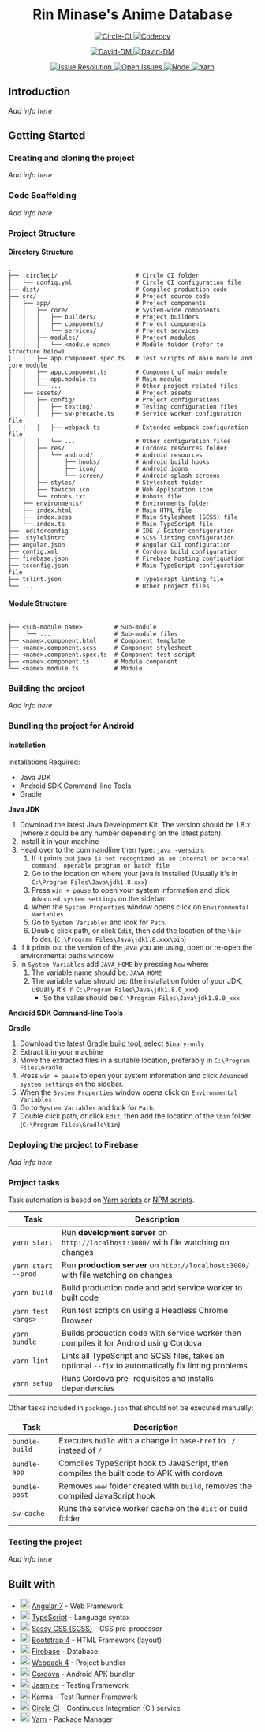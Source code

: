 <h1 align="center"> Rin Minase's Anime Database </h1>

<p align="center">
    <a href="https://circleci.com/gh/RinMinase/anidb">
        <img alt="Circle-CI" src="https://img.shields.io/circleci/project/github/RinMinase/anidb/master.svg?logo=circleci">
    </a>
    <a href="https://codecov.io/gh/RinMinase/anidb">
        <img alt="Codecov" src="https://codecov.io/gh/RinMinase/anidb/branch/master/graph/badge.svg" />
    </a>
</p>
<p align="center">
    <a href="https://david-dm.org/RinMinase/anidb">
        <img alt="David-DM" src="https://david-dm.org/RinMinase/anidb.svg">
    </a>
    <a href="https://david-dm.org/RinMinase/anidb">
        <img alt="David-DM" src="https://david-dm.org/RinMinase/anidb/dev-status.svg">
    </a>
</p>
<p align="center">
    <a href="http://isitmaintained.com/project/RinMinase/anidb">
        <img alt="Issue Resolution" src="http://isitmaintained.com/badge/resolution/RinMinase/anidb.svg">
    </a>
    <a href="http://isitmaintained.com/project/RinMinase/anidb">
        <img alt="Open Issues" src="http://isitmaintained.com/badge/open/RinMinase/anidb.svg">
    </a>
    <a href="https://nodejs.org">
        <img alt="Node" src="https://img.shields.io/badge/node-%5E6.14.0%20%7C%7C%20%5E8.10.0%20%7C%7C%20%3E%3D9.10.0-green.svg?logo=node.js&logoColor=white">
    </a>
    <a href="https://yarnpkg.com/">
        <img alt="Yarn" src="https://img.shields.io/badge/yarn-%5E1.10.0-blue.svg">
    </a>
</p>

## Introduction
_Add info here_

## Getting Started

### Creating and cloning the project
_Add info here_

### Code Scaffolding
_Add info here_

### Project Structure

#### Directory Structure
    .
    ├── .circleci/                      # Circle CI folder
    │   └── config.yml                  # Circle CI configuration file
    ├── dist/                           # Compiled production code
    ├── src/                            # Project source code
    │   ├── app/                        # Project components
    │   │   ├── core/                   # System-wide components
    │   │   │   ├── builders/           # Project builders
    │   │   │   ├── components/         # Project components
    │   │   │   └── services/           # Project services
    │   │   ├── modules/                # Project modules
    │   │   │   └── <module-name>       # Module folder (refer to structure below)
    │   │   ├── app.component.spec.ts   # Test scripts of main module and core module
    │   │   ├── app.component.ts        # Component of main module
    │   │   ├── app.module.ts           # Main module
    │   │   └── ...                     # Other project related files
    │   ├── assets/                     # Project assets
    │   │   ├── config/                 # Project configurations
    │   │   │   ├── testing/            # Testing configuration files
    │   │   │   ├── sw-precache.ts      # Service worker configuration file
    │   │   │   ├── webpack.ts          # Extended webpack configuration file
    │   │   │   └── ...                 # Other configuration files
    │   │   ├── res/                    # Cordova resources folder
    │   │   │   └── android/            # Android resources
    │   │   │       ├── hooks/          # Android build hooks
    │   │   │       ├── icon/           # Android icons
    │   │   │       └── screen/         # Android splash screens
    │   │   ├── styles/                 # Stylesheet folder
    │   │   ├── favicon.ico             # Web Application icon
    │   │   └── robots.txt              # Robots file
    │   ├── environments/               # Environments folder
    │   ├── index.html                  # Main HTML file
    │   ├── index.scss                  # Main Stylesheet (SCSS) file
    │   └── index.ts                    # Main TypeScript file
    ├── .editorconfig                   # IDE / Editor configuration
    ├── .stylelintrc                    # SCSS linting configuration
    ├── angular.json                    # Angular CLI configuration
    ├── config.xml                      # Cordova build configuration
    ├── firebase.json                   # Firebase hosting configuation
    ├── tsconfig.json                   # Main TypeScript configuration file
    ├── tslint.json                     # TypeScript linting file
    └── ...                             # Other project files

#### Module Structure
    .
    ├── <sub-module name>         # Sub-module
    │    └── ...                  # Sub-module files
    ├── <name>.component.html     # Component template
    ├── <name>.component.scss     # Component stylesheet
    ├── <name>.component.spec.ts  # Component test script
    ├── <name>.component.ts       # Module component
    └── <name>.module.ts          # Module

### Building the project
_Add info here_

### Bundling the project for Android

#### Installation
Installations Required:
- Java JDK
- Android SDK Command-line Tools
- Gradle

**Java JDK**
1. Download the latest Java Development Kit. The version should be 1.8.x (where _x_ could be any number depending on the latest patch).
2. Install it in your machine
3. Head over to the commandline then type: `java -version`.
    1. If it prints out `java is not recognized as an internal or external command, operable program or batch file`
    2. Go to the location on where your java is installed (Usually it's in `C:\Program Files\Java\jdk1.8.xxx`)
    3. Press `win + pause` to open your system information and click `Advanced system settings` on the sidebar.
    4. When the `System Properties` window opens click on `Environmental Variables`
    5. Go to `System Variables` and look for `Path`.
    6. Double click path, or click `Edit`, then add the location of the `\bin` folder. (`C:\Program Files\Java\jdk1.8.xxx\bin`)
4. If it prints out the version of the java you are using, open or re-open the environmental paths window.
5. In `System Variables` add `JAVA_HOME` by pressing `New` where:
    1. The variable name should be: `JAVA_HOME`
    2. The variable value should be: (the installation folder of your JDK, usually it's in `C:\Program Files\Java\jdk1.8.0_xxx`)
        - So the value should be `C:\Program Files\Java\jdk1.8.0_xxx`

**Android SDK Command-line Tools**

**Gradle**
1. Download the latest [Gradle build tool](https://gradle.org/install/#manually), select `Binary-only`
2. Extract it in your machine
3. Move the extracted files in a suitable location, preferably in `C:\Program Files\Gradle`
4. Press `win + pause` to open your system information and click `Advanced system settings` on the sidebar.
5. When the `System Properties` window opens click on `Environmental Variables`
6. Go to `System Variables` and look for `Path`.
7. Double click path, or click `Edit`, then add the location of the `\bin` folder. (`C:\Program Files\Gradle\bin`)


### Deploying the project to Firebase
_Add info here_

### Project tasks

Task automation is based on [Yarn scripts](https://yarnpkg.com/lang/en/docs/cli/run/) or [NPM scripts](https://docs.npmjs.com/misc/scripts).

| Task                | Description                                                                                          |
| ------------------- | -------------------------------------------------------------------------------------                |
| `yarn start`        | Run **development server** on `http://localhost:3000/` with file watching on changes                 |
| `yarn start --prod` | Run **production server** on `http://localhost:3000/` with file watching on changes                  |
| `yarn build`        | Build production code and add service worker to built code                                           |
| `yarn test <args>`  | Run test scripts on using a Headless Chrome Browser                                                  |
| `yarn bundle`       | Builds production code with service worker then compiles it for Android using Cordova                |
| `yarn lint`         | Lints all TypeScript and SCSS files, takes an optional `--fix` to automatically fix linting problems |
| `yarn setup`        | Runs Cordova pre-requisites and installs dependencies                                                |

Other tasks included in `package.json` that should not be executed manually:

| Task           | Description                                                                              |
| -------------- | ---------------------------------------------------------------------------------------- |
| `bundle-build` | Executes `build` with a change in `base-href` to `./` instead of `/`                     |
| `bundle-app`   | Compiles TypeScript hook to JavaScript, then compiles the built code to APK with cordova |
| `bundle-post`  | Removes `www` folder created with `build`, removes the compiled JavaScript hook          |
| `sw-cache`     | Runs the service worker cache on the `dist` or build folder                              |

### Testing the project
_Add info here_

## Built with
* <img width=20 height=20 src="https://angular.io/assets/images/favicons/favicon.ico"> [Angular 7](https://angular.io/) - Web Framework
* <img width=20 height=20 src="https://www.typescriptlang.org/assets/images/icons/favicon-32x32.png"> [TypeScript](https://www.typescriptlang.org/) - Language syntax
* <img width=20 height=20 src="https://sass-lang.com/favicon.ico"> [Sassy CSS (SCSS)](https://sass-lang.com/) - CSS pre-processor
* <img width=20 height=20 src="https://getbootstrap.com/favicon.ico"> [Bootstrap 4](https://getbootstrap.com/) - HTML Framework (layout)
* <img width=20 height=20 src="https://firebase.google.com/favicon.ico"> [Firebase](https://firebase.google.com/) - Database
* <img width=20 height=20 src="https://webpack.js.org/bc3effb418df77da9e04825c48a58a49.ico"> [Webpack 4](https://webpack.js.org/) - Project bundler
* <img width=20 height=20 src="https://cordova.apache.org/favicon.ico"> [Cordova](https://cordova.apache.org/) - Android APK bundler
* <img width=20 height=20 src="https://jasmine.github.io/favicon.ico"> [Jasmine](https://jasmine.github.io/) - Testing Framework
* <img width=20 height=20 src="https://karma-runner.github.io/assets/img/favicon/favicon.ico"> [Karma](https://karma-runner.github.io) - Test Runner Framework
* <img width=20 height=20 src="https://d3r49iyjzglexf.cloudfront.net/favicon-066b37ff00f0f968b903c13ae88b5573b62665aea8fbe91bb61c55dfa9446523.ico"> [Circle CI](https://circleci.com/) - Continuous Integration (CI) service
* <img width=20 height=20 src="https://yarnpkg.com/favicon.ico"> [Yarn](https://yarnpkg.com/) - Package Manager

